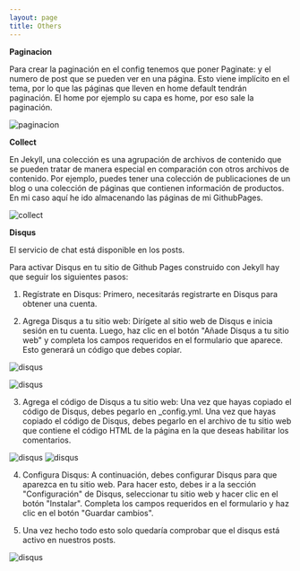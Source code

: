 ```yaml
---
layout: page
title: Others
---
```


**Paginacion**

Para crear la paginación en el config tenemos que poner Paginate: y el numero de post que se pueden ver en una página.
Esto viene implícito en el tema, por lo que las páginas que lleven en home default tendrán paginación.
El home por ejemplo su capa es home, por eso sale la paginación.

![paginacion](https://images2.imgbox.com/52/6c/HipseIND_o.jpg)


**Collect**

En Jekyll, una colección es una agrupación de archivos de contenido que se pueden tratar de manera especial en comparación con otros archivos de contenido.
Por ejemplo, puedes tener una colección de publicaciones de un blog o una colección de páginas que contienen información de productos.
En mi caso aquí he ido almacenando las páginas de mi GithubPages.

![collect](https://images2.imgbox.com/98/22/cn6W52je_o.jpg)


**Disqus**

El servicio de chat está disponible en los posts.

Para activar Disqus en tu sitio de Github Pages construido con Jekyll hay que seguir los siguientes pasos:

1. Regístrate en Disqus: Primero, necesitarás registrarte en Disqus para obtener una cuenta. 

2. Agrega Disqus a tu sitio web: Dirígete al sitio web de Disqus e inicia sesión en tu cuenta. Luego, haz clic en el botón "Añade Disqus a tu sitio web" y completa los campos requeridos en el formulario que aparece. Esto generará un código que debes copiar.

![disqus](https://images2.imgbox.com/85/24/WgjF2Qx6_o.jpg)

![disqus](https://images2.imgbox.com/60/68/ycEIPyOy_o.jpg)

3. Agrega el código de Disqus a tu sitio web: Una vez que hayas copiado el código de Disqus, debes pegarlo en _config.yml.
Una vez que hayas copiado el código de Disqus, debes pegarlo en el archivo de tu sitio web que contiene el código HTML de la página en la que deseas habilitar los comentarios.

![disqus](https://images2.imgbox.com/41/fd/oDQIHJEX_o.jpg)
![disqus](https://images2.imgbox.com/00/fe/FITFDGPf_o.jpg)

4. Configura Disqus: A continuación, debes configurar Disqus para que aparezca en tu sitio web. Para hacer esto, debes ir a la sección "Configuración" de Disqus, seleccionar tu sitio web y hacer clic en el botón "Instalar". Completa los campos requeridos en el formulario y haz clic en el botón "Guardar cambios".

5. Una vez hecho todo esto solo quedaría comprobar que el disqus está activo en nuestros posts.

![disqus](https://images2.imgbox.com/b9/c9/R13S2LfR_o.jpg)